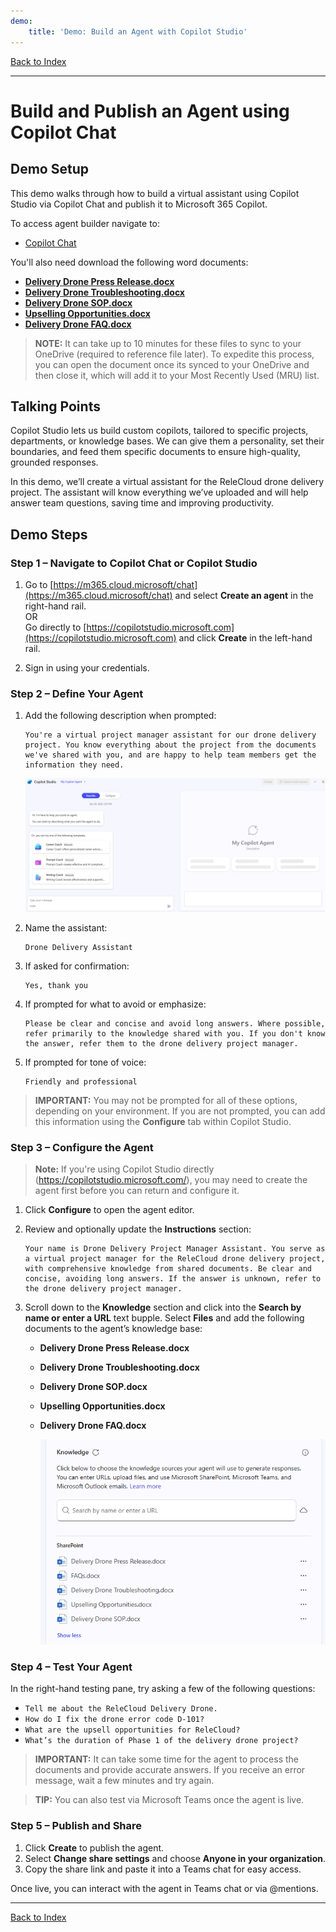 ```yaml
---
demo:
    title: 'Demo: Build an Agent with Copilot Studio'
---
```


[Back to Index](https://microsoftlearning.github.io/MS-4021-GOV-Copilot-Immersion-Experience/)

---

# Build and Publish an Agent using Copilot Chat

## Demo Setup

This demo walks through how to build a virtual assistant using Copilot Studio via Copilot Chat and publish it to Microsoft 365 Copilot.

To access agent builder navigate to:

- [Copilot Chat](https://m365.cloud.microsoft/chat)

You'll also need download the following word documents:

- [**Delivery Drone Press Release.docx**](https://github.com/MicrosoftLearning/MS-4021-GOV-Copilot-Immersion-Experience/raw/master/ResourceFiles/Delivery_Drone_Press_Release.docx)
- [**Delivery Drone Troubleshooting.docx**](https://github.com/MicrosoftLearning/MS-4021-GOV-Copilot-Immersion-Experience/raw/master/ResourceFiles/Delivery_Drone_Troubleshooting.docx)
- [**Delivery Drone SOP.docx**](https://github.com/MicrosoftLearning/MS-4021-GOV-Copilot-Immersion-Experience/raw/master/ResourceFiles/Delivery_Drone_SOP.docx)
- [**Upselling Opportunities.docx**](https://github.com/MicrosoftLearning/MS-4021-GOV-Copilot-Immersion-Experience/raw/master/ResourceFiles/Upselling_Opportunities.docx)
- [**Delivery Drone FAQ.docx**](https://github.com/MicrosoftLearning/MS-4021-GOV-Copilot-Immersion-Experience/raw/master/ResourceFiles/Delivery_Drone_FAQ.docx)

> **NOTE:**  It can take up to 10 minutes for these files to sync to your OneDrive (required to reference file later). To expedite this process, you can open the document once its synced to your OneDrive and then close it, which will add it to your Most Recently Used (MRU) list.

## Talking Points

Copilot Studio lets us build custom copilots, tailored to specific projects, departments, or knowledge bases. We can give them a personality, set their boundaries, and feed them specific documents to ensure high-quality, grounded responses.

In this demo, we’ll create a virtual assistant for the ReleCloud drone delivery project. The assistant will know everything we’ve uploaded and will help answer team questions, saving time and improving productivity.

## Demo Steps

### Step 1 – Navigate to Copilot Chat or Copilot Studio

1. Go to [https://m365.cloud.microsoft/chat](https://m365.cloud.microsoft/chat) and select **Create an agent** in the right-hand rail.  
   OR  
   Go directly to [https://copilotstudio.microsoft.com](https://copilotstudio.microsoft.com) and click **Create** in the left-hand rail.

1. Sign in using your credentials.

### Step 2 – Define Your Agent

1. Add the following description when prompted:

    ```text
    You're a virtual project manager assistant for our drone delivery project. You know everything about the project from the documents we've shared with you, and are happy to help team members get the information they need.
    ```

   ![Screenshot showing Describe feature.](../Demos/Media/create-agent-through-describe.png)

1. Name the assistant:

    ```text
    Drone Delivery Assistant
    ```

1. If asked for confirmation:

    ```text
    Yes, thank you
    ```

1. If prompted for what to avoid or emphasize:

    ```text
    Please be clear and concise and avoid long answers. Where possible, refer primarily to the knowledge shared with you. If you don't know the answer, refer them to the drone delivery project manager.
    ```

1. If prompted for tone of voice:

    ```text
    Friendly and professional
    ```

> **IMPORTANT:**  You may not be prompted for all of these options, depending on your environment. If you are not prompted, you can add this information using the **Configure** tab within Copilot Studio.

### Step 3 – Configure the Agent

> **Note:**  If you're using Copilot Studio directly (https://copilotstudio.microsoft.com/), you may need to create the agent first before you can return and configure it.

1. Click **Configure** to open the agent editor.
1. Review and optionally update the **Instructions** section:

    ```text
    Your name is Drone Delivery Project Manager Assistant. You serve as a virtual project manager for the ReleCloud drone delivery project, with comprehensive knowledge from shared documents. Be clear and concise, avoiding long answers. If the answer is unknown, refer to the drone delivery project manager.
    ```

1. Scroll down to the **Knowledge** section and click into the **Search by name or enter a URL** text bupple. Select **Files** and add the following documents to the agent’s knowledge base:

    - **Delivery Drone Press Release.docx**
    - **Delivery Drone Troubleshooting.docx**
    - **Delivery Drone SOP.docx**
    - **Upselling Opportunities.docx**
    - **Delivery Drone FAQ.docx**

        ![Screenshot showing Knowledge sources.](../Demos/Media/knowledge-sources.png)

### Step 4 – Test Your Agent

In the right-hand testing pane, try asking a few of the following questions:

- `Tell me about the ReleCloud Delivery Drone.`
- `How do I fix the drone error code D-101?`
- `What are the upsell opportunities for ReleCloud?`
- `What’s the duration of Phase 1 of the delivery drone project?`

> **IMPORTANT:**   It can take some time for the agent to process the documents and provide accurate answers. If you receive an error message, wait a few minutes and try again.

> **TIP:** You can also test via Microsoft Teams once the agent is live.

### Step 5 – Publish and Share

1. Click **Create** to publish the agent.
1. Select **Change share settings** and choose **Anyone in your organization**.
1. Copy the share link and paste it into a Teams chat for easy access.

Once live, you can interact with the agent in Teams chat or via @mentions.

---

[Back to Index](https://microsoftlearning.github.io/MS-4021-GOV-Copilot-Immersion-Experience/)
